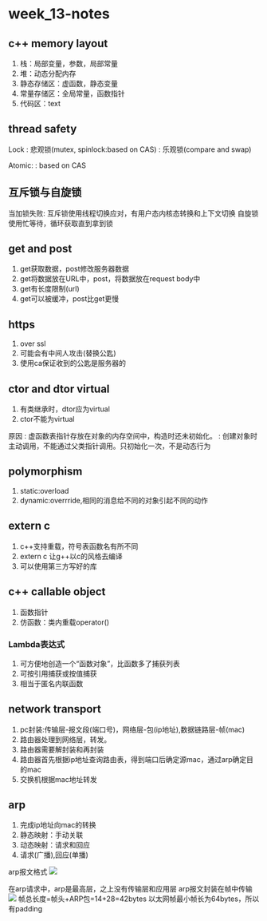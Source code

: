# week_13-notes
## c++ memory layout
1. 栈：局部变量，参数，局部常量
2. 堆：动态分配内存
3. 静态存储区：虚函数，静态变量
4. 常量存储区：全局常量，函数指针
5. 代码区：text

## thread safety
Lock
: 悲观锁(mutex, spinlock:based on CAS)
: 乐观锁(compare and swap)

Atomic:
: based on CAS

## 互斥锁与自旋锁
当加锁失败:
互斥锁使用线程切换应对，有用户态内核态转换和上下文切换
自旋锁使用忙等待，循环获取直到拿到锁

## get and post
1. get获取数据，post修改服务器数据
2. get将数据放在URL中，post，将数据放在request body中
3. get有长度限制(url)
4. get可以被缓冲，post比get更慢

## https
1. over ssl
2. 可能会有中间人攻击(替换公匙)
3. 使用ca保证收到的公匙是服务器的

## ctor and dtor virtual
1. 有类继承时，dtor应为virtual
2. ctor不能为virtual

原因
: 虚函数表指针存放在对象的内存空间中，构造时还未初始化。
: 创建对象时主动调用，不能通过父类指针调用。只初始化一次，不是动态行为

## polymorphism
1. static:overload
2. dynamic:overrride,相同的消息给不同的对象引起不同的动作

## extern c
1. c++支持重载，符号表函数名有所不同
2. extern c 让g++以c的风格去编译
3. 可以使用第三方写好的库

## c++ callable object
1. 函数指针
2. 仿函数：类内重载operator()
### Lambda表达式 
1. 可方便地创造一个“函数对象”，比函数多了捕获列表
2. 可按引用捕获或按值捕获
3. 相当于匿名内联函数

## network transport
1. pc封装:传输层-报文段(端口号)，网络层-包(ip地址),数据链路层-帧(mac)
2. 路由器处理到网络层，转发。
3. 路由器需要解封装和再封装
4. 路由器首先根据ip地址查询路由表，得到端口后确定源mac，通过arp确定目的mac
5. 交换机根据mac地址转发

## arp
1. 完成ip地址向mac的转换
2. 静态映射：手动关联
3. 动态映射：请求和回应
4. 请求(广播),回应(单播)

arp报文格式
![](https://img-blog.csdn.net/20180419180040413?watermark/2/text/aHR0cHM6Ly9ibG9nLmNzZG4ubmV0L2V2ZXJfcGVuZw==/font/5a6L5L2T/fontsize/400/fill/I0JBQkFCMA==/dissolve/70)

在arp请求中，arp是最高层，之上没有传输层和应用层
arp报文封装在帧中传输
![](https://img-blog.csdn.net/20180419180050187?watermark/2/text/aHR0cHM6Ly9ibG9nLmNzZG4ubmV0L2V2ZXJfcGVuZw==/font/5a6L5L2T/fontsize/400/fill/I0JBQkFCMA==/dissolve/70)
帧总长度=帧头+ARP包=14+28=42bytes
以太网帧最小帧长为64bytes，所以有padding


